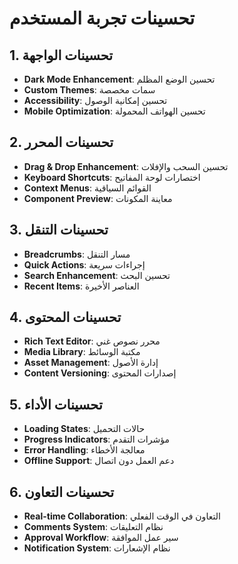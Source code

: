 # تحسينات تجربة المستخدم

## 1. تحسينات الواجهة
- **Dark Mode Enhancement**: تحسين الوضع المظلم
- **Custom Themes**: سمات مخصصة
- **Accessibility**: تحسين إمكانية الوصول
- **Mobile Optimization**: تحسين الهواتف المحمولة

## 2. تحسينات المحرر
- **Drag & Drop Enhancement**: تحسين السحب والإفلات
- **Keyboard Shortcuts**: اختصارات لوحة المفاتيح
- **Context Menus**: القوائم السياقية
- **Component Preview**: معاينة المكونات

## 3. تحسينات التنقل
- **Breadcrumbs**: مسار التنقل
- **Quick Actions**: إجراءات سريعة
- **Search Enhancement**: تحسين البحث
- **Recent Items**: العناصر الأخيرة

## 4. تحسينات المحتوى
- **Rich Text Editor**: محرر نصوص غني
- **Media Library**: مكتبة الوسائط
- **Asset Management**: إدارة الأصول
- **Content Versioning**: إصدارات المحتوى

## 5. تحسينات الأداء
- **Loading States**: حالات التحميل
- **Progress Indicators**: مؤشرات التقدم
- **Error Handling**: معالجة الأخطاء
- **Offline Support**: دعم العمل دون اتصال

## 6. تحسينات التعاون
- **Real-time Collaboration**: التعاون في الوقت الفعلي
- **Comments System**: نظام التعليقات
- **Approval Workflow**: سير عمل الموافقة
- **Notification System**: نظام الإشعارات
